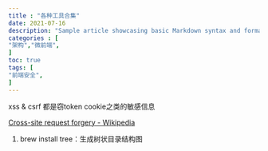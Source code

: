 ```yaml
---
title : "各种工具合集"
date: 2021-07-16
description: "Sample article showcasing basic Markdown syntax and formatting for HTML elements."
categories : [                              
"架构","微前端",
]
toc: true
tags: [
"前端安全",
]
---
```


xss & csrf 都是窃token cookie之类的敏感信息

 <!--more-->

[Cross-site request forgery - Wikipedia](https://en.wikipedia.org/wiki/Cross-site_request_forgery)

1. brew install tree：生成树状目录结构图
